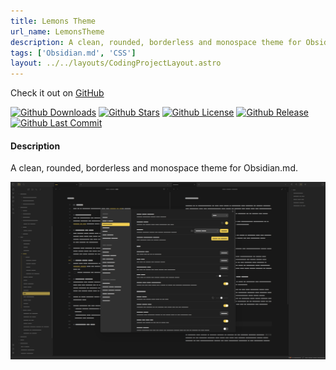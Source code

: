 ```yaml
---
title: Lemons Theme
url_name: LemonsTheme
description: A clean, rounded, borderless and monospace theme for Obsidian.md. 
tags: ['Obsidian.md', 'CSS']
layout: ../../layouts/CodingProjectLayout.astro
---
```



Check it out on [GitHub](https://github.com/mProjectsCode/obsidian-lemons-theme)

[![Github Downloads](https://img.shields.io/github/downloads/mProjectsCode/obsidian-lemons-theme/total?style=flat-square&labelColor=1f1f1f&color=2E2E2E)](https://github.com/mProjectsCode/obsidian-lemons-theme/releases/)
[![Github Stars](https://img.shields.io/github/stars/mProjectsCode/obsidian-lemons-theme?style=flat-square&labelColor=1f1f1f&color=2E2E2E)](https://github.com/mProjectsCode/obsidian-lemons-theme/)
[![Github License](https://img.shields.io/github/license/mProjectsCode/obsidian-lemons-theme?style=flat-square&labelColor=1f1f1f&color=2E2E2E)](https://github.com/mProjectsCode/obsidian-lemons-theme/blob/master/LICENSE.md)
[![Github Release](https://img.shields.io/github/v/release/mProjectsCode/obsidian-lemons-theme?style=flat-square&labelColor=1f1f1f&color=2E2E2E)](https://github.com/mProjectsCode/obsidian-lemons-theme/releases/)
[![Github Last Commit](https://img.shields.io/github/last-commit/mProjectsCode/obsidian-lemons-theme?style=flat-square&labelColor=1f1f1f&color=2E2E2E)](https://github.com/mProjectsCode/obsidian-lemons-theme/)

#### Description
A clean, rounded, borderless and monospace theme for Obsidian.md.

![Theme Picture](https://raw.githubusercontent.com/mProjectsCode/obsidian-lemons-theme/master/lemons-theme-picture.PNG)
